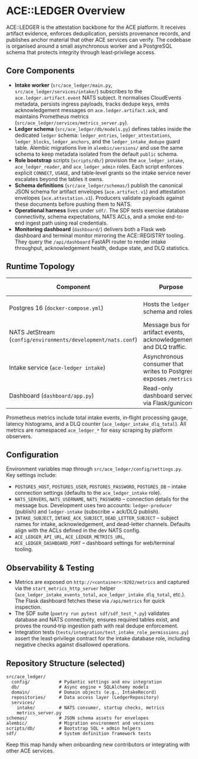 # ACE::LEDGER Overview

ACE::LEDGER is the attestation backbone for the ACE platform. It receives
artifact evidence, enforces deduplication, persists provenance records, and
publishes anchor material that other ACE services can verify. The codebase is
organised around a small asynchronous worker and a PostgreSQL schema that
protects integrity through least‑privilege access.

## Core Components

- **Intake worker** (`src/ace_ledger/main.py`, `src/ace_ledger/services/intake/`)
  subscribes to the `ace.ledger.artifact.event` NATS subject. It normalises
  CloudEvents metadata, persists ingress payloads, tracks dedupe keys, emits
  acknowledgement messages on `ace.ledger.artifact.ack`, and maintains
  Prometheus metrics (`src/ace_ledger/services/metrics_server.py`).
- **Ledger schema** (`src/ace_ledger/db/models.py`) defines tables inside the
  dedicated `ledger` schema: `ledger_entries`, `ledger_attestations`,
  `ledger_blocks`, `ledger_anchors`, and the `ledger_intake_dedupe` guard table.
  Alembic migrations live in `alembic/versions/` and use the same schema to keep
  metadata isolated from the default `public` schema.
- **Role bootstrap** scripts (`scripts/db/`) provision the
  `ace_ledger_intake`, `ace_ledger_reader`, and `ace_ledger_admin` roles. Each
  script enforces explicit `CONNECT`, `USAGE`, and table‑level grants so the
  intake service never escalates beyond the tables it owns.
- **Schema definitions** (`src/ace_ledger/schemas/`) publish the canonical JSON
  schema for artifact envelopes (`ace.artifact.v1`) and attestation envelopes
  (`ace.attestation.v1`). Producers validate payloads against these documents
  before pushing them to NATS.
- **Operational harness** lives under `sdf/`. The SDF tests exercise database
  connectivity, schema expectations, NATS ACLs, and a smoke end-to-end ingest
  path using real credentials.
- **Monitoring dashboard** (`dashboard/`) delivers both a Flask web dashboard
  and terminal monitor mirroring the ACE::REGISTRY tooling. They query the
  `/api/dashboard` FastAPI router to render intake throughput, acknowledgement
  health, dedupe state, and DLQ statistics.

## Runtime Topology

| Component | Purpose | Ports / Subjects |
|-----------|---------|------------------|
| Postgres 16 (`docker-compose.yml`) | Hosts the `ledger` schema and roles. | 5435/tcp on the host |
| NATS JetStream (`config/environments/development/nats.conf`) | Message bus for artifact events, acknowledgements, and DLQ traffic. | 4222/tcp client, 8222/http monitoring |
| Intake service (`ace-ledger intake`) | Asynchronous consumer that writes to Postgres, exposes `/metrics`. | Internal port 9202 |
| Dashboard (`dashboard/app.py`) | Read-only dashboard served via Flask/gunicorn. | 8600/tcp (default) |

Prometheus metrics include total intake events, in‑flight processing gauge,
latency histograms, and a DLQ counter (`ace_ledger_intake_dlq_total`). All
metrics are namespaced `ace_ledger_*` for easy scraping by platform observers.

## Configuration

Environment variables map through `src/ace_ledger/config/settings.py`. Key
settings include:

- `POSTGRES_HOST`, `POSTGRES_USER`, `POSTGRES_PASSWORD`, `POSTGRES_DB` – intake
  connection settings (defaults to the `ace_ledger_intake` role).
- `NATS_SERVERS`, `NATS_USERNAME`, `NATS_PASSWORD` – connection details for the
  message bus. Development uses two accounts: `ledger-producer` (publish) and
  `ledger-intake` (subscribe + ack/DLQ publish).
- `INTAKE_SUBJECT`, `INTAKE_ACK_SUBJECT`, `DEAD_LETTER_SUBJECT` – subject names
  for intake, acknowledgement, and dead-letter channels. Defaults align with
  the ACLs defined in the dev NATS config.
- `ACE_LEDGER_API_URL`, `ACE_LEDGER_METRICS_URL`, `ACE_LEDGER_DASHBOARD_PORT` –
  dashboard settings for web/terminal tooling.

## Observability & Testing

- Metrics are exposed on `http://<container>:9202/metrics` and captured via the
  `start_metrics_http_server` helper (`ace_ledger_intake_events_total`,
  `ace_ledger_intake_dlq_total`, etc.). The Flask dashboard fetches these via
  `/api/metrics` for quick inspection.
- The SDF suite (`poetry run pytest sdf/sdf_test_*.py`) validates database and
  NATS connectivity, ensures required tables exist, and proves the round‑trip
  ingestion path with real dedupe enforcement.
- Integration tests (`tests/integration/test_intake_role_permissions.py`) assert
  the least‑privilege contract for the intake database role, including negative
  checks against disallowed operations.

## Repository Structure (selected)

```
src/ace_ledger/
  config/           # Pydantic settings and env integration
  db/               # Async engine + SQLAlchemy models
  domain/           # Domain objects (e.g., IntakeRecord)
  repositories/     # Data access layer (LedgerRepository)
  services/
    intake/         # NATS consumer, startup checks, metrics
    metrics_server.py
schemas/            # JSON schema assets for envelopes
alembic/            # Migration environment and versions
scripts/db/         # Bootstrap SQL + admin helpers
sdf/                # System definition framework tests
```

Keep this map handy when onboarding new contributors or integrating with other
ACE services.
